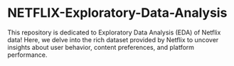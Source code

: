 # NETFLIX-Exploratory-Data-Analysis
This  repository is dedicated to Exploratory Data Analysis (EDA) of Netflix data! Here, we delve into the rich dataset provided by Netflix to uncover insights about user behavior, content preferences, and platform performance.
